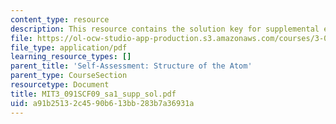 ```yaml
---
content_type: resource
description: This resource contains the solution key for supplemental exams problems.
file: https://ol-ocw-studio-app-production.s3.amazonaws.com/courses/3-091sc-introduction-to-solid-state-chemistry-fall-2010/a91b25132c4590b613bb283b7a36931a_MIT3_091SCF09_sa1_supp_sol.pdf
file_type: application/pdf
learning_resource_types: []
parent_title: 'Self-Assessment: Structure of the Atom'
parent_type: CourseSection
resourcetype: Document
title: MIT3_091SCF09_sa1_supp_sol.pdf
uid: a91b2513-2c45-90b6-13bb-283b7a36931a
---
```

